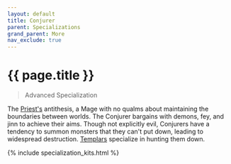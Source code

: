 ```yaml
---
layout: default
title: Conjurer
parent: Specializations
grand_parent: More
nav_exclude: true
---
```


# {{ page.title }}

> Advanced Specialization

The [Priest's](../specializations/priest.html) antithesis, a Mage with no qualms about maintaining the boundaries between worlds. The Conjurer bargains with demons, fey, and jinn to achieve their aims. Though not explicitly evil, Conjurers have a tendency to summon monsters that they can't put down, leading to widespread destruction. [Templars](templar.html) specialize in hunting them down.

{% include specialization_kits.html %}
